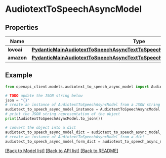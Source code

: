 # AudiotextToSpeechAsyncModel


## Properties

Name | Type | Description | Notes
------------ | ------------- | ------------- | -------------
**lovoai** | [**PydanticMainAudiotextToSpeechAsyncTextToSpeechAsyncDataClass94559364509152**](PydanticMainAudiotextToSpeechAsyncTextToSpeechAsyncDataClass94559364509152.md) |  | [optional] 
**amazon** | [**PydanticMainAudiotextToSpeechAsyncTextToSpeechAsyncDataClass94559364747360**](PydanticMainAudiotextToSpeechAsyncTextToSpeechAsyncDataClass94559364747360.md) |  | [optional] 

## Example

```python
from openapi_client.models.audiotext_to_speech_async_model import AudiotextToSpeechAsyncModel

# TODO update the JSON string below
json = "{}"
# create an instance of AudiotextToSpeechAsyncModel from a JSON string
audiotext_to_speech_async_model_instance = AudiotextToSpeechAsyncModel.from_json(json)
# print the JSON string representation of the object
print(AudiotextToSpeechAsyncModel.to_json())

# convert the object into a dict
audiotext_to_speech_async_model_dict = audiotext_to_speech_async_model_instance.to_dict()
# create an instance of AudiotextToSpeechAsyncModel from a dict
audiotext_to_speech_async_model_form_dict = audiotext_to_speech_async_model.from_dict(audiotext_to_speech_async_model_dict)
```
[[Back to Model list]](../README.md#documentation-for-models) [[Back to API list]](../README.md#documentation-for-api-endpoints) [[Back to README]](../README.md)


